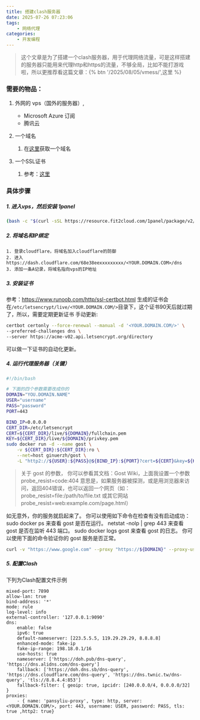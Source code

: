 ```yaml
---
title: 搭建clash服务器
date: 2025-07-26 07:23:06
tags:
    - 网络代理
categories:
    - 开发编程
---
```


> 这个文章是为了搭建一个clash服务器，用于代理网络流量，可是这样搭建的服务器只能用来代理http和https的流量，不够全局，比如不能打游戏啦，所以更推荐看这篇文章：{% btn '/2025/08/05/vmess/',这里 %}

### 需要的物品：
1. 外网的 vps（国外的服务器）,
    - Microsoft Azure 订阅
    - 腾讯云
2. 一个域名
    1.  在[这里](https://www.spaceship.com/)获取一个域名
    
3. 一个SSL证书
    1. 参考：[这里](https://www.runoob.com/http/ssl-certbot.html)


### 具体步骤
##### 1. 进入vps，然后安装 1panel
```bash
(bash -c "$(curl -sSL https://resource.fit2cloud.com/1panel/package/v2/quick_start.sh)") # 在这个过程中会自动安装docker
```
##### 2. 将域名和IP绑定
    1. 登录cloudflare，将域名加入cloudflare的防御
    2. 进入https://dash.cloudflare.com/68e38eexxxxxxxxx/<YOUR.DOMAIN.COM>/dns
    3. 添加一条A记录，将域名指向vps的IP地址
##### 3. 安装证书
参考：https://www.runoob.com/http/ssl-certbot.html
生成的证书会在`/etc/letsencrypt/live/<YOUR.DOMAIN.COM/>`目录下，这个证书90天后就过期了，所以，需要定期更新证书
手动更新:
```bash 
certbot certonly --force-renewal --manual -d '<YOUR.DOMAIN.COM/>' \
--preferred-challenges dns \
--server https://acme-v02.api.letsencrypt.org/directory
```
可以做一下证书的自动化更新。
##### 4. 运行代理服务器（关键）
```bash
#!/bin/bash

# 下面的四个参数需要改成你的
DOMAIN="YOU.DOMAIN.NAME"
USER="username"
PASS="password"
PORT=443

BIND_IP=0.0.0.0
CERT_DIR=/etc/letsencrypt
CERT=${CERT_DIR}/live/${DOMAIN}/fullchain.pem
KEY=${CERT_DIR}/live/${DOMAIN}/privkey.pem
sudo docker run -d --name gost \
    -v ${CERT_DIR}:${CERT_DIR}:ro \
    --net=host ginuerzh/gost \
    -L "http2://${USER}:${PASS}@${BIND_IP}:${PORT}?cert=${CERT}&key=${KEY}&probe_resist=code:404&knock=www.google.com"
```
> 关于 gost 的参数， 你可以参看其文档：Gost Wiki，上面我设置一个参数 probe_resist=code:404 意思是，如果服务器被探测，或是用浏览器来访问，返回404错误，也可以返回一个网页（如：probe_resist=file:/path/to/file.txt 或其它网站 probe_resist=web:example.com/page.html）

如无意外，你的服务就启起来了。 你可以使用如下命令在检查有没有启动成功：
sudo docker ps 来查看 gost 是否在运行。
netstat -nolp | grep 443 来查看 gost 是否在监听 443 端口。
sudo docker logs gost 来查看 gost 的日志。
你可以使用下面的命令验证你的 gost 服务是否正常。

```bash
curl -v "https://www.google.com" --proxy "https://${DOMAIN}" --proxy-user '${USER}:${PASS}'
```
##### 5. 配置Clash 
下列为Clash配置文件示例
```text
mixed-port: 7890
allow-lan: true
bind-address: '*'
mode: rule
log-level: info
external-controller: '127.0.0.1:9090'
dns:
    enable: false
    ipv6: true
    default-nameserver: [223.5.5.5, 119.29.29.29, 8.8.8.8]
    enhanced-mode: fake-ip
    fake-ip-range: 198.18.0.1/16
    use-hosts: true
    nameserver: ['https://doh.pub/dns-query', 'https://dns.alidns.com/dns-query']
    fallback: ['https://doh.dns.sb/dns-query', 'https://dns.cloudflare.com/dns-query', 'https://dns.twnic.tw/dns-query', 'tls://8.8.4.4:853']
    fallback-filter: { geoip: true, ipcidr: [240.0.0.0/4, 0.0.0.0/32] }
proxies:
    - { name: 'pansyliu-proxy', type: http, server: <YOUR.DOMAIN.COM/>, port: 443, username: USER, password: PASS, tls: true ,http2: true}
```